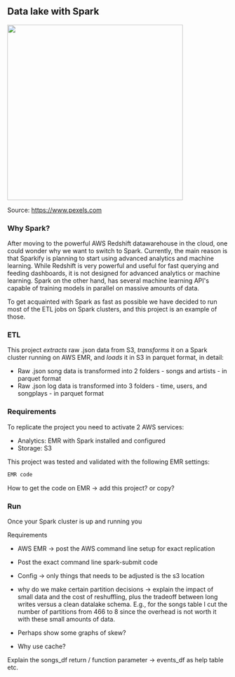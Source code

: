 ## Data lake with Spark

<img src="https://images.pexels.com/photos/4432160/pexels-photo-4432160.jpeg?auto=compress&cs=tinysrgb&dpr=2&h=650&w=940" height="400">

Source: https://www.pexels.com

### Why Spark?

After moving to the powerful AWS Redshift datawarehouse in the cloud, one could wonder why we want to switch to Spark. 
Currently, the main reason is that Sparkify is planning to start using advanced analytics and machine learning. While
Redshift is very powerful and useful for fast querying and feeding dashboards, it is not designed for advanced analytics
or machine learning. Spark on the other hand, has several machine learning API's capable of training models in parallel
on massive amounts of data.

To get acquainted with Spark as fast as possible we have decided to run most of the ETL jobs on Spark clusters, and this
project is an example of those.

### ETL

This project *extracts* raw .json data from S3, *transforms* it on a Spark cluster running on AWS EMR, and *loads* it
in S3 in parquet format, in detail:

- Raw .json song data is transformed into 2 folders - songs and artists - in parquet format
- Raw .json log data is transformed into 3 folders - time, users, and songplays - in parquet format

### Requirements

To replicate the project you need to activate 2 AWS services:
- Analytics: EMR with Spark installed and configured
- Storage: S3

This project was tested and validated with the following EMR settings:

```bash
EMR code
```

How to get the code on EMR -> add this project? or copy? 

### Run

Once your Spark cluster is up and running you 

Requirements
- AWS EMR -> post the AWS command line setup for exact replication
- Post the exact command line spark-submit code
- Config -> only things that needs to be adjusted is the s3 location

- why do we make certain partition decisions -> explain the impact of small data and the cost of reshuffling,
plus the tradeoff between long writes versus a clean datalake schema.
E.g., for the songs table I cut the number of partitions from 466 to 8 since the overhead is not worth it with
these small amounts of data.
- Perhaps show some graphs of skew? 
- Why use cache? 

Explain the songs_df return / function parameter -> events_df as help table etc.
